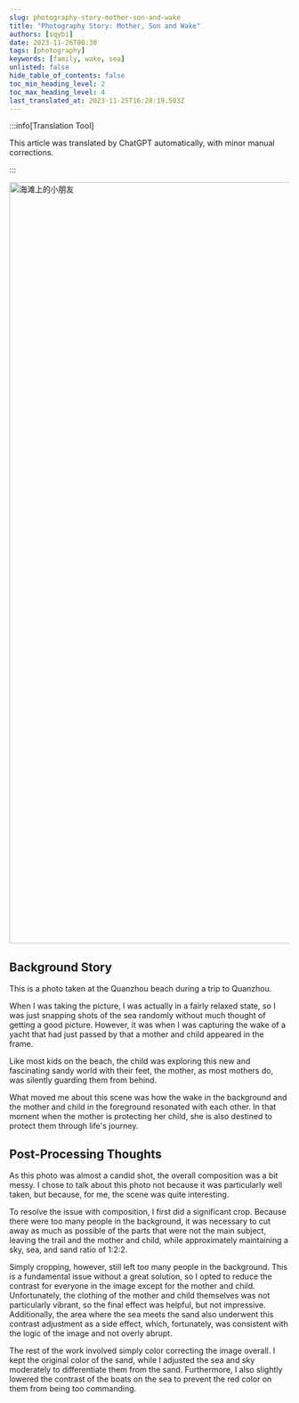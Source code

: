 ```yaml
---
slug: photography-story-mother-son-and-wake
title: "Photography Story: Mother, Son and Wake"
authors: [sqybi]
date: 2023-11-26T00:30
tags: [photography]
keywords: [family, wake, sea]
unlisted: false
hide_table_of_contents: false
toc_min_heading_level: 2
toc_max_heading_level: 4
last_translated_at: 2023-11-25T16:28:19.503Z
---
```


:::info[Translation Tool]

This article was translated by ChatGPT automatically, with minor manual corrections.

:::

<a data-flickr-embed="true" data-header="true" data-footer="true" href="https://www.flickr.com/photos/sqybi/53277433710/in/dateposted/" title="海滩上的小朋友"><img src="https://live.staticflickr.com/65535/53277433710_bbb579288a_k.jpg" width="2048" height="1365" alt="海滩上的小朋友"/></a><script async src="//embedr.flickr.com/assets/client-code.js" charset="utf-8"></script>

<!--truncate-->

## Background Story

This is a photo taken at the Quanzhou beach during a trip to Quanzhou.

When I was taking the picture, I was actually in a fairly relaxed state, so I was just snapping shots of the sea randomly without much thought of getting a good picture. However, it was when I was capturing the wake of a yacht that had just passed by that a mother and child appeared in the frame.

Like most kids on the beach, the child was exploring this new and fascinating sandy world with their feet, the mother, as most mothers do, was silently guarding them from behind.

What moved me about this scene was how the wake in the background and the mother and child in the foreground resonated with each other. In that moment when the mother is protecting her child, she is also destined to protect them through life's journey.

## Post-Processing Thoughts

As this photo was almost a candid shot, the overall composition was a bit messy. I chose to talk about this photo not because it was particularly well taken, but because, for me, the scene was quite interesting.

To resolve the issue with composition, I first did a significant crop. Because there were too many people in the background, it was necessary to cut away as much as possible of the parts that were not the main subject, leaving the trail and the mother and child, while approximately maintaining a sky, sea, and sand ratio of 1:2:2.

Simply cropping, however, still left too many people in the background. This is a fundamental issue without a great solution, so I opted to reduce the contrast for everyone in the image except for the mother and child. Unfortunately, the clothing of the mother and child themselves was not particularly vibrant, so the final effect was helpful, but not impressive. Additionally, the area where the sea meets the sand also underwent this contrast adjustment as a side effect, which, fortunately, was consistent with the logic of the image and not overly abrupt.

The rest of the work involved simply color correcting the image overall. I kept the original color of the sand, while I adjusted the sea and sky moderately to differentiate them from the sand. Furthermore, I also slightly lowered the contrast of the boats on the sea to prevent the red color on them from being too commanding.

